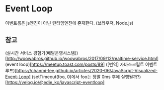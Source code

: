 # Event Loop
이벤트룹은 js엔진이 아닌 런타임엔진에 존재한다. (브라우저, Node.js)


## 참고
(실시간 서비스 경험기(배달운영시스템))[http://woowabros.github.io/woowabros/2017/09/12/realtime-service.html]
(event loop)[https://meetup.toast.com/posts/89]
([번역] 자바스크립트 이벤트 루프)[https://chanmi-lee.github.io/articles/2020-06/JavaScript-Visualized-Event-Loop]
(setTimeout(foo, 0)에서 foo는 정말 0ms 후에 실행될까?)[https://velog.io/@edie_ko/javascript-eventloop]